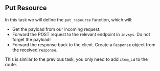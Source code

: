 ## Put Resource

In this task we will define the `put_resource` function, which will:
- Get the payload from our incoming request.
- Forward the POST request to the relevant endpoint in `invsys`. Do not forget the payload!
- Forward the response back to the client. Create a `Response` object from the received `response`.

<div class="hint">

This is similar to the previous task, you only need to add `item_id` to the route.
</div>
